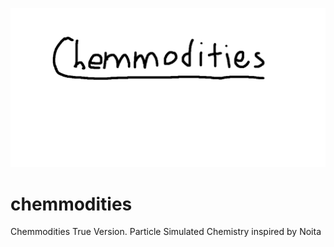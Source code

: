 ![chemmodities](/doc/chem.png)
# chemmodities
Chemmodities True Version. Particle Simulated Chemistry inspired by Noita
